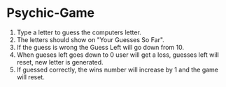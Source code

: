 # Psychic-Game
1) Type a letter to guess the computers letter.
2) The letters should show on "Your Guesses So Far".
3) If the guess is wrong the Guess Left will go down from 10.
4) When gueses left goes down to 0 user will get a loss, guesses left will reset, new letter is generated.
5) If guessed correctly, the wins number will increase by 1 and the game will reset.